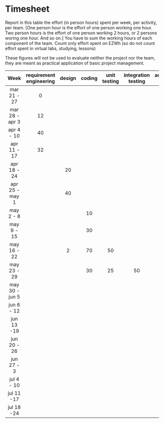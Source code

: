 # Timesheet

Report in this table the effort (in person hours) spent per week, per activity, per team.
[One person hour is the effort of one person working one hour.
Two person hours is the effort of one person working 2 hours, or 2 persons woring one hour. And so on.]
You have to sum the working hours of each component of the team.
Count only effort spent on EZWh (so do not count effort spent in virtual labs, studying, lessons)

These figures will not be used to evaluate neither the project nor the team, they are meant as practical application of basic project management.

|      Week      | requirement engineering | design | coding | unit testing | integration testing | acceptance testing | management | git maven |
| :------------: | :---------------------: | :----: | :----: | :----------: | :-----------------: | :----------------: | :--------: | :-------: |
|  mar 21 - 27   |            0            |        |        |              |                     |                    |            |           |
| mar 28 - apr 3 |           12            |        |        |              |                     |                    |            |           |
|   apr 4 - 10   |           40            |        |        |              |                     |                    |            |           |
|  apr 11 - 17   |           32            |        |        |              |                     |                    |            |           |
|  apr 18 - 24   |                         |   20   |        |              |                     |                    |            |           |
| apr 25 - may 1 |                         |   40   |        |              |                     |                    |            |           |
|   may 2 - 8    |                         |        |   10   |              |                     |                    |            |     2     |
|   may 9 - 15   |                         |        |   30   |              |                     |                    |            |     2     |
|  may 16 - 22   |                         |   2    |   70   |      50      |                     |                    |            |     2     |
|  may 23 - 29   |                         |        |   30   |      25      |         50          |                    |            |     2     |
| may 30 - jun 5 |                         |        |        |              |                     |         38         |            |     2     |
|   jun 6 - 12   |                         |        |        |              |                     |         60         |            |     2     |
|   jun 13 -19   |                         |        |        |              |                     |                    |            |           |
|  jun 20 - 26   |                         |        |        |              |                     |                    |            |           |
|   jun 27 - 3   |                         |        |        |              |                     |                    |            |           |
|   jul 4 - 10   |                         |        |        |              |                     |                    |            |           |
|   jul 11 -17   |                         |        |        |              |                     |                    |            |           |
|   jul 18 -24   |                         |        |        |              |                     |                    |            |           |
